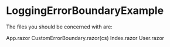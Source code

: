 # LoggingErrorBoundaryExample

The files you should be concerned with are:

App.razor
CustomErrorBoundary.razor(cs)
Index.razor
User.razor
